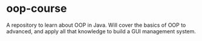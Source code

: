 # oop-course

A repository to learn about OOP in Java. Will cover the basics of OOP to advanced, and apply all that knowledge to build a GUI management system.
